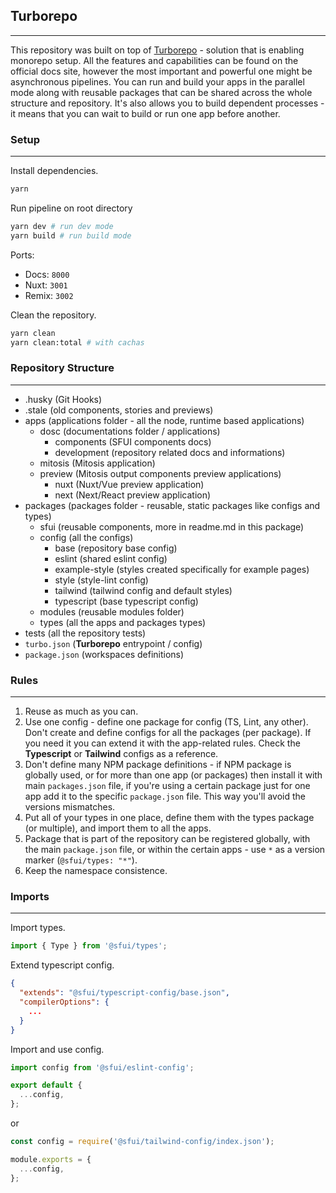 ## Turborepo

---

This repository was built on top of [Turborepo](https://turborepo.org/) - solution that is enabling monorepo setup.
All the features and capabilities can be found on the official docs site, however the most important and powerful one
might be asynchronous pipelines. You can run and build your apps in the parallel mode along with reusable packages that
can be shared across the whole structure and repository. It's also allows you to build dependent processes - it means
that you can wait to build or run one app before another.

### Setup

---

Install dependencies.

```bash
yarn
```

Run pipeline on root directory

```bash
yarn dev # run dev mode
yarn build # run build mode
```

Ports:

- Docs: `8000`
- Nuxt: `3001`
- Remix: `3002`

Clean the repository.

```bash
yarn clean
yarn clean:total # with cachas
```

### Repository Structure

---

- .husky (Git Hooks)
- .stale (old components, stories and previews)
- apps (applications folder - all the node, runtime based applications)
  - dosc (documentations folder / applications)
    - components (SFUI components docs)
    - development (repository related docs and informations)
  - mitosis (Mitosis application)
  - preview (Mitosis output components preview applications)
    - nuxt (Nuxt/Vue preview application)
    - next (Next/React preview application)
- packages (packages folder - reusable, static packages like configs and types)
  - sfui (reusable components, more in readme.md in this package)
  - config (all the configs)
    - base (repository base config)
    - eslint (shared eslint config)
    - example-style (styles created specifically for example pages)
    - style (style-lint config)
    - tailwind (tailwind config and default styles)
    - typescript (base typescript config)
  - modules (reusable modules folder)
  - types (all the apps and packages types)
- tests (all the repository tests)
- `turbo.json` (**Turborepo** entrypoint / config)
- `package.json` (workspaces definitions)

### Rules

---

1. Reuse as much as you can.
2. Use one config - define one package for config (TS, Lint, any other). Don't create and define configs for all
   the packages (per package). If you need it you can extend it with the app-related rules. Check the **Typescript**
   or **Tailwind** configs as a reference.
3. Don't define many NPM package definitions - if NPM package is globally used, or for more than one app (or packages)
   then install it with main `packages.json` file, if you're using a certain package just for one app add it to
   the specific `package.json` file. This way you'll avoid the versions mismatches.
4. Put all of your types in one place, define them with the types package (or multiple), and import them to all the apps.
5. Package that is part of the repository can be registered globally, with the main `package.json` file, or within
   the certain apps - use `*` as a version marker (`@sfui/types: "*"`).
6. Keep the namespace consistence.

### Imports

---

Import types.

```ts
import { Type } from '@sfui/types';
```

Extend typescript config.

```json
{
  "extends": "@sfui/typescript-config/base.json",
  "compilerOptions": {
    ...
  }
}
```

Import and use config.

```ts
import config from '@sfui/eslint-config';

export default {
  ...config,
};
```

or

```js
const config = require('@sfui/tailwind-config/index.json');

module.exports = {
  ...config,
};
```
